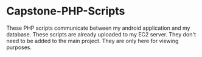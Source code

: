 # Capstone-PHP-Scripts
These PHP scripts communicate between my android application and my database.
These scripts are already uploaded to my EC2 server. 
They don't need to be added to the main project.
They are only here for viewing purposes.
